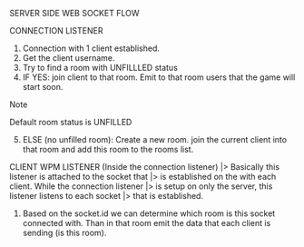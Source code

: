 SERVER SIDE WEB SOCKET FLOW

CONNECTION LISTENER
1. Connection with 1 client established.
2. Get the client username.
3. Try to find a room with UNFILLLED status
4. IF YES: join client to that room. Emit to that room users that
   the game will start soon.

> [!NOTE]
> Default room status is UNFILLED

5. ELSE (no unfilled room): Create a new room. join the current
   client into that room and add this room to the rooms list.

CLIENT WPM LISTENER (Inside the connection listener)
|> Basically this listener is attached to the socket that
|> is established on the with each client. While the connection listener
|> is setup on only the server, this listener listens to each socket
|> that is established.

1. Based on the socket.id we can determine which room is this
   socket connected with. Than in that room emit the data that each client
   is sending (is this room).


